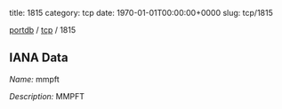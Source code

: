 title: 1815
category: tcp
date: 1970-01-01T00:00:00+0000
slug: tcp/1815

[portdb](/) / [tcp](/category/tcp.html) / 1815


## IANA Data

_Name:_ mmpft

_Description:_ MMPFT

